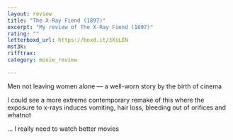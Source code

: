 ```yaml
---
layout: review
title: "The X-Ray Fiend (1897)"
excerpt: "My review of The X-Ray Fiend (1897)"
rating: ""
letterboxd_url: https://boxd.it/3XiLEN
mst3k: 
rifftrax: 
category: movie_review

---
```


Men not leaving women alone — a well-worn story by the birth of cinema

I could see a more extreme contemporary remake of this where the exposure to x-rays induces vomiting, hair loss, bleeding out of orifices and whatnot

… I really need to watch better movies